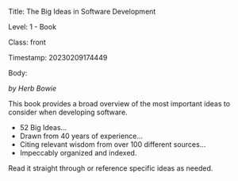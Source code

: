 Title:  The Big Ideas in Software Development

Level:  1 - Book

Class:  front

Timestamp: 20230209174449

Body:

*by Herb Bowie*

This book provides a broad overview of the most important ideas to consider when developing software. 

+ 52 Big Ideas...
+ Drawn from 40 years of experience...
+ Citing relevant wisdom from over 100 different sources...
+ Impeccably organized and indexed. 

Read it straight through or reference specific ideas as needed.
